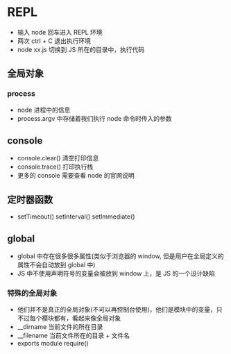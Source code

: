 # REPL

- 输入 node 回车进入 REPL 环境
- 两次 ctrl + C 退出执行环境
- node xx.js 切换到 JS 所在的目录中，执行代码

## 全局对象

### process

- node 进程中的信息
- process.argv 中存储着我们执行 node 命令时传入的参数

## console

- console.clear() 清空打印信息
- console.trace() 打印执行栈
- 更多的 console 需要查看 node 的官网说明

## 定时器函数

- setTimeout() setInterval() setImmediate()

## global

- global 中存在很多很多属性(类似于浏览器的 window, 但是用户在全局定义的属性不会自动放到 global 中)
- JS 中不使用声明符号的变量会被放到 window 上，是 JS 的一个设计缺陷

### 特殊的全局对象

- 他们并不是真正的全局对象(不可以再控制台使用)，他们是模块中的变量，只不过每个模块都有，看起来像全局对象
- \_\_dirname 当前文件的所在目录
- \_\_filename 当前文件所在的目录 + 文件名
- exports module require()
